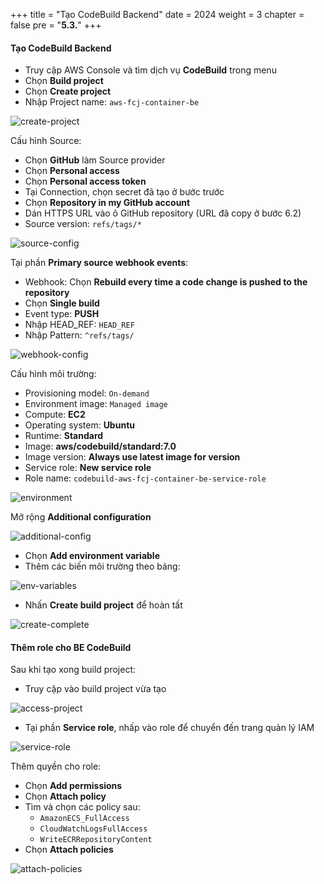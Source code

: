+++
title = "Tạo CodeBuild Backend"
date = 2024
weight = 3
chapter = false
pre = "<b>5.3.</b>"
+++

#### Tạo CodeBuild Backend

- Truy cập AWS Console và tìm dịch vụ **CodeBuild** trong menu
- Chọn **Build project**
- Chọn **Create project**
- Nhập Project name: `aws-fcj-container-be`

![create-project](/images/6-cicd-codebuild/6.3.1.png)

Cấu hình Source:

- Chọn **GitHub** làm Source provider
- Chọn **Personal access**
- Chọn **Personal access token**
- Tại Connection, chọn secret đã tạo ở bước trước
- Chọn **Repository in my GitHub account**
- Dán HTTPS URL vào ô GitHub repository (URL đã copy ở bước 6.2)
- Source version: `refs/tags/*`

![source-config](/images/6-cicd-codebuild/6.3.2.png)

Tại phần **Primary source webhook events**:

- Webhook: Chọn **Rebuild every time a code change is pushed to the repository**
- Chọn **Single build**
- Event type: **PUSH**
- Nhập HEAD_REF: `HEAD_REF`
- Nhập Pattern: `^refs/tags/`

![webhook-config](/images/6-cicd-codebuild/6.3.3.png)

Cấu hình môi trường:

- Provisioning model: `On-demand`
- Environment image: `Managed image`
- Compute: **EC2**
- Operating system: **Ubuntu**
- Runtime: **Standard**
- Image: **aws/codebuild/standard:7.0**
- Image version: **Always use latest image for version**
- Service role: **New service role**
- Role name: `codebuild-aws-fcj-container-be-service-role`

![environment](/images/6-cicd-codebuild/6.3.4.png)

Mở rộng **Additional configuration**

![additional-config](/images/6-cicd-codebuild/6.3.5.png)

- Chọn **Add environment variable**
- Thêm các biến môi trường theo bảng:

![env-variables](/images/6-cicd-codebuild/6.3.6.png)

- Nhấn **Create build project** để hoàn tất

![create-complete](/images/6-cicd-codebuild/6.3.7.png)

#### Thêm role cho BE CodeBuild

Sau khi tạo xong build project:

- Truy cập vào build project vừa tạo

![access-project](/images/6-cicd-codebuild/6.3.8.png)

- Tại phần **Service role**, nhấp vào role để chuyển đến trang quản lý IAM

![service-role](/images/6-cicd-codebuild/6.3.9.png)

Thêm quyền cho role:

- Chọn **Add permissions**
- Chọn **Attach policy**
- Tìm và chọn các policy sau:
  - `AmazonECS_FullAccess`
  - `CloudWatchLogsFullAccess`
  - `WriteECRRepositoryContent`
- Chọn **Attach policies**

![attach-policies](/images/6-cicd-codebuild/6.3.10.png)
